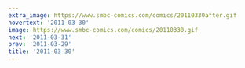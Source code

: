 ```yaml
---
extra_image: https://www.smbc-comics.com/comics/20110330after.gif
hovertext: '2011-03-30'
image: https://www.smbc-comics.com/comics/20110330.gif
next: '2011-03-31'
prev: '2011-03-29'
title: '2011-03-30'
---
```

